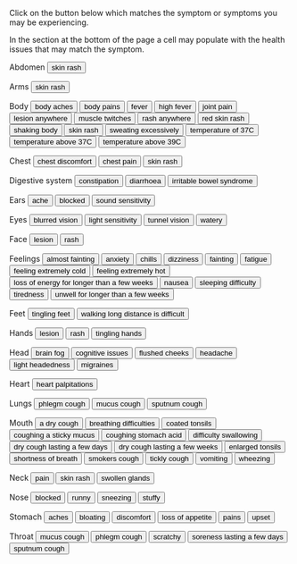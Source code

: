 
<link href="./styles.css" rel="stylesheet" />

<p>Click on the button below which matches the symptom or symptoms you may be experiencing.</p>
<p>In the section at the bottom of the page a cell may populate with the health issues that may match the symptom.</p>

<form name="symptom">

<!-- Symptom -->

<p>Abdomen<span>
  <input value="skin rash" type="button" onClick="showTime(['Scarlet_Fever'])">
  </span></p>

<p>Arms<span>
  <input value="skin rash" type="button" onClick="showTime(['Scarlet_Fever']);">
</span></p>

<p>Body<span>
  <input value="body aches" type="button" onClick="showTime(['Influenza', 'Monkeypox'])">
  <input value="body pains" type="button" onClick="showTime(['Influenza']);">
  <input value="fever" type="button" onClick="showTime(['Acute_Bronchitis', 'Glandular_Fever', 'Influenza']);">
  <input value="high fever" type="button" onClick="showTime(['Influenza', 'Pneumonia']);">
  <input value="joint pain" type="button" onClick="showTime(['Glandular_Fever', 'Rheumatic_Fever']);">
  <input value="lesion anywhere" type="button" onClick="showTime(['Monkeypox'])">
  <input value="muscle twitches" type="button" onClick="showTime(['POTS']);">
  <input value="rash anywhere" type="button" onClick="showTime(['Monkeypox']);">
  <input value="red skin rash" type="button" onClick="showTime(['Scarlet_Fever']);">
  <input value="shaking body" type="button" onClick="showTime(['POTS']);">
  <input value="skin rash" type="button" onClick="showTime(['Scarlet_Fever']);">
  <input value="sweating excessively" type="button" onClick="showTime(['POTS']);">
  <input value="temperature of 37C" type="button" onClick="showTime(['Cold']);">
  <input value="temperature above 37C" type="button" onClick="showTime(['Influenza']);">
  <input value="temperature above 39C" type="button" onClick="showTime(['Influenza', 'Rheumatic_Fever']);">
</span></p>

<p>Chest<span>
  <input value="chest discomfort" type="button" onClick="showTime(['Acute_Bronchitis', 'POTS']);">
  <input value="chest pain" type="button" onClick="showTime(['Acute_Bronchitis', 'POTS']);">
  <input value="skin rash" type="button" onClick="showTime(['Scarlet_Fever']);">
</span></p>

<p>Digestive system<span>
  <input value="constipation" type="button" onClick="showTime(['POTS']);">
  <input value="diarrhoea" type="button" onClick="showTime(['Influenza', 'POTS']);">
  <input value="irritable bowel syndrome" type="button" onClick="showTime(['POTS']);">
</span></p>

<p>Ears<span>
  <input value="ache" type="button" onClick="showTime(['Rheumatic_Fever']);">
  <input value="blocked" type="button" onClick="showTime(['Cold']);">
  <input value="sound sensitivity" type="button" onClick="showTime(['POTS']);">
</span></p>

<p>Eyes<span>
  <input value="blurred vision" type="button" onClick="showTime(['POTS']);">
  <input value="light sensitivity" type="button" onClick="showTime(['POTS']);">
  <input value="tunnel vision" type="button" onClick="showTime(['POTS']);">
  <input value="watery" type="button" onClick="showTime(['Cold']);">
</span></p>

<p>Face<span>
  <input value="lesion" type="button" onClick="showTime(['Monkeypox']);">
  <input value="rash" type="button" onClick="showTime(['Monkeypox']);">
</span></p>

<p>Feelings<span>
  <input value="almost fainting" type="button" onClick="showTime(['POTS']);">
  <input value="anxiety" type="button" onClick="showTime(['POTS']);">
  <input value="chills" type="button" onClick="showTime(['Influenza', 'Monkeypox', 'Pneumonia']);">
  <input value="dizziness" type="button" onClick="showTime(['POTS']);">
  <input value="fainting" type="button" onClick="showTime(['POTS']);">
  <input value="fatigue" type="button" onClick="showTime(['Acute_Bronchitis', 'Monkeypox', 'POTS']);">
  <input value="feeling extremely cold" type="button" onClick="showTime(['POTS']);">
  <input value="feeling extremely hot" type="button" onClick="showTime(['POTS']);">
  <input value="loss of energy for longer than a few weeks" type="button" onClick="showTime(['Glandular_Fever', 'POTS']);">
  <input value="nausea" type="button" onClick="showTime(['POTS']);">
  <input value="sleeping difficulty" type="button" onClick="showTime(['POTS']);">
  <input value="tiredness" type="button" onClick="showTime(['Cold', 'Glandular_Fever', 'POTS']);">
  <input value="unwell for longer than a few weeks" type="button" onClick="showTime(['Glandular_Fever', 'POTS']);">
</span></p>

<p>Feet<span>
  <input value="tingling feet" type="button" onClick="showTime(['POTS']);">
  <input value="walking long distance is difficult" type="button" onClick="showTime(['POTS']);">
</span></p>

<p>Hands<span>
  <input value="lesion" type="button" onClick="showTime(['Monkeypox']);">
  <input value="rash" type="button" onClick="showTime(['Monkeypox']);">
  <input value="tingling hands" type="button" onClick="showTime(['POTS']);">
</span></p>

<p>Head<span>
  <input value="brain fog" name="brain fog" type="button" onClick="showTime(['POTS']);">
  <input value="cognitive issues" type="button" onClick="showTime(['POTS']);">
  <input value="flushed cheeks" type="button" onClick="showTime(['Scarlet_Fever']);">
  <input value="headache" type="button" onClick="showTime(['Cold', 'Glandular_Fever', 'Influenza', 'POTS']);">
  <input value="light headedness" type="button" onClick="showTime(['POTS']);">
  <input value="migraines" type="button" onClick="showTime(['POTS']);">
</span></p>

<p>Heart<span>
  <input value="heart palpitations" type="button" onClick="showTime(['POTS']);">
</span></p>

<p>Lungs<span>
  <input value="phlegm cough" type="button" onClick="showTime(['Bronchitis', 'ChronicObstructivePulmonaryDisease', 'Pneumonia', 'Tuberculosis']);">
  <input value="mucus cough" type="button" onClick="showTime(['Bronchitis', 'ChronicObstructivePulmonaryDisease', 'Pneumonia', 'Tuberculosis']);">
  <input value="sputnum cough" type="button" onClick="showTime(['Bronchitis', 'ChronicObstructivePulmonaryDisease', 'Pneumonia', Tuberculosis]);">
</span></p>

<p>Mouth<span>
  <input value="a dry cough" type="button" onClick="showTime(['Cold', 'Influenza'])">
  <input value="breathing difficulties" type="button" onClick="showTime(['POTS']);">
  <input value="coated tonsils" type="button" onClick="showTime(['Rheumatic_Fever']);">
  <input value="coughing a sticky mucus" type="button" onClick="showTime(['Acute_Bronchitis', 'Asthma']);">
  <input value="coughing stomach acid" type="button" onClick="showTime(['GastroesophagealRefluxDisease'])">
  <input value="difficulty swallowing" type="button" onClick="showTime(['Rheumatic_Fever']);">
  <input value="dry cough lasting a few days" type="button" onClick="showTime(['AirwayBlockage', 'IrritantDust', 'IrritantFumes', 'IrritantChemicals']);">
  <input value="dry cough lasting a few weeks" type="button" onClick="showTime(['ACEInhibitors', 'Asthma', 'Bronchospasm', 'ViralIllnesses']);">
  <input value="enlarged tonsils" type="button" onClick="showTime(['Rheumatic_Fever']);">
  <input value="shortness of breath" type="button" onClick="showTime(['Acute_Bronchitis', 'POTS']);">
  <input value="smokers cough" type="button" onClick="showTime(['LungDamage']);">
  <input value="tickly cough" type="button" onClick="showTime(['Allergies']);">
  <input value="vomiting" type="button" onClick="showTime(['Influenza']);">
  <input value="wheezing" type="button" onClick="showTime(['Acute_Bronchitis']);">
</span></p>

<p>Neck<span>
  <input value="pain" type="button" onClick="showTime(['Rheumatic_Fever']);">
  <input value="skin rash" type="button" onClick="showTime(['Scarlet_Fever']);">
  <input value="swollen glands" type="button" onClick="showTime(['Glandular_Fever']);">
</span></p>

<p>Nose<span>
  <input value="blocked" type="button" onClick="showTime(['Cold', 'Influenza']);">
  <input value="runny" type="button" onClick="showTime(['Cold', 'Influenza']);">
  <input value="sneezing" type="button" onClick="showTime(['Cold', 'Influenza']);">
  <input value="stuffy" type="button" onClick="showTime(['Cold', 'Influenza']);">
</span></p>

<p>Stomach<span>
  <input value="aches" type="button" onClick="showTime(['Influenza', 'POTS']);">
  <input value="bloating" type="button" onClick="showTime(['POTS']);">
  <input value="discomfort" type="button" onClick="showTime(['Influenza', 'POTS']);">
  <input value="loss of appetite" type="button" onClick="showTime(['Glandular_Fever']);">
  <input value="pains" type="button" onClick="showTime(['Influenza', 'POTS']);">
  <input value="upset" type="button" onClick="showTime(['Influenza', 'POTS']);">
</span></p>

<p>Throat<span>
  <input value="mucus cough" type="button" onClick="showTime(['Acute_Bronchitis', 'Asthma', 'ViralIllnesses']);">
  <input value="phlegm cough" type="button" onClick="showTime(['Acute_Bronchitis', 'Asthma', 'ViralIllnesses']);">
  <input value="scratchy" type="button" onClick="showTime(['Cold']);">
  <input value="soreness lasting a few days" type="button" onClick="showTime(['Glandular_Fever', 'Influenza', 'Scarlet_Fever', 'Rheumatic_Fever']);">
  <input value="sputnum cough" type="button" onClick="showTime(['Acute_Bronchitis', 'Allergies', 'Influenza', 'ViralIllnesses']);">
</span></p>

<!-- Health condition -->

<br />
<div id="condition"></div>

</form>

<script src="script.js"></script>
